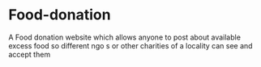 # Food-donation



A Food donation website which allows anyone to post about available excess food so different ngo s or other charities of a locality can see and accept them
